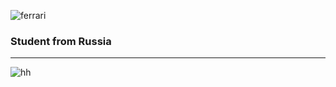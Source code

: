 ![ferrari](http://www.thomas5000.hu/pilot_2014/ferrari_14.png)

### Student from Russia
-------------------------
![hh](https://img.shields.io/badge/-hh-ffffff?style=flat&logo=)

